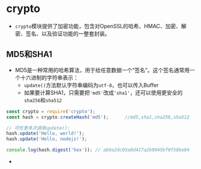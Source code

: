 # crypto
- `crypto`模块提供了加密功能，包含对OpenSSL的哈希、HMAC、加密、解密、签名、以及验证功能的一整套封装。

## MD5和SHA1
- MD5是一种常用的哈希算法，用于给任意数据一个“签名”。这个签名通常用一个十六进制的字符串表示：
    - `update()`方法默认字符串编码为`utf-8`，也可以传入Buffer
    - 如果要计算SHA1，只需要把`'md5'`改成`'sha1'`，还可以使用更安全的`sha256`和`sha512`
```javascript
const crypto = require('crypto');
const hash = crypto.createHash('md5');      //md5,sha1,sha256,sha512

// 可任意多次调用update():
hash.update('Hello, world!');
hash.update('Hello, nodejs!');

console.log(hash.digest('hex')); // ab9a2dc03a8d417a2b9945bf0f58be84
```
- 

